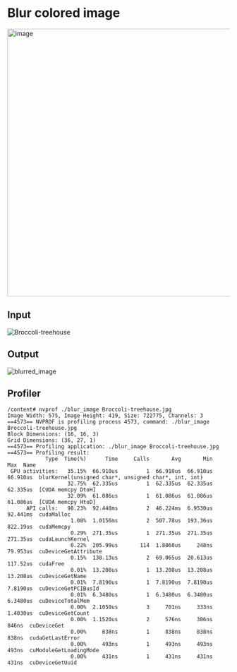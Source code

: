 # Blur colored image 

<img width="607" alt="image" src="https://github.com/j2moreno/Programming-Massively-Parallel-Processors/assets/13912964/373a1b2c-e30f-4c53-8619-f14e2be34a44">

## Input 
![Broccoli-treehouse](https://github.com/j2moreno/Programming-Massively-Parallel-Processors/assets/13912964/d0e3008d-eec7-4280-85d1-fade38699670)

## Output
![blurred_image](https://github.com/j2moreno/Programming-Massively-Parallel-Processors/assets/13912964/1dbb5151-d005-4463-82d2-4785cee7810b)

## Profiler
```
/content# nvprof ./blur_image Broccoli-treehouse.jpg 
Image Width: 575, Image Height: 419, Size: 722775, Channels: 3
==4573== NVPROF is profiling process 4573, command: ./blur_image Broccoli-treehouse.jpg
Block Dimensions: (16, 16, 3)
Grid Dimensions: (36, 27, 1)
==4573== Profiling application: ./blur_image Broccoli-treehouse.jpg
==4573== Profiling result:
            Type  Time(%)      Time     Calls       Avg       Min       Max  Name
 GPU activities:   35.15%  66.910us         1  66.910us  66.910us  66.910us  blurKernel(unsigned char*, unsigned char*, int, int)
                   32.75%  62.335us         1  62.335us  62.335us  62.335us  [CUDA memcpy DtoH]
                   32.09%  61.086us         1  61.086us  61.086us  61.086us  [CUDA memcpy HtoD]
      API calls:   98.23%  92.448ms         2  46.224ms  6.9530us  92.441ms  cudaMalloc
                    1.08%  1.0156ms         2  507.78us  193.36us  822.19us  cudaMemcpy
                    0.29%  271.35us         1  271.35us  271.35us  271.35us  cudaLaunchKernel
                    0.22%  205.99us       114  1.8060us     248ns  79.953us  cuDeviceGetAttribute
                    0.15%  138.13us         2  69.065us  20.613us  117.52us  cudaFree
                    0.01%  13.208us         1  13.208us  13.208us  13.208us  cuDeviceGetName
                    0.01%  7.8190us         1  7.8190us  7.8190us  7.8190us  cuDeviceGetPCIBusId
                    0.01%  6.3480us         1  6.3480us  6.3480us  6.3480us  cuDeviceTotalMem
                    0.00%  2.1050us         3     701ns     333ns  1.4030us  cuDeviceGetCount
                    0.00%  1.1520us         2     576ns     306ns     846ns  cuDeviceGet
                    0.00%     838ns         1     838ns     838ns     838ns  cudaGetLastError
                    0.00%     493ns         1     493ns     493ns     493ns  cuModuleGetLoadingMode
                    0.00%     431ns         1     431ns     431ns     431ns  cuDeviceGetUuid
```
